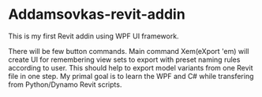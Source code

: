 # Addamsovkas-revit-addin

This is my first Revit addin using WPF UI framework.

There will be few button commands. Main command Xem(eXport 'em) will create UI for remembering view sets to export with preset naming rules according to user.
This should help to export model variants from one Revit file in one step. My primal goal is to learn the WPF and C# while transfering from Python/Dynamo Revit scripts.
